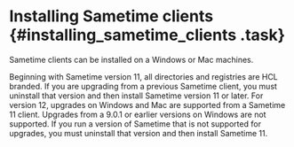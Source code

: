 # Installing Sametime clients {#installing_sametime_clients .task}

Sametime clients can be installed on a Windows or Mac machines.

Beginning with Sametime version 11, all directories and registries are HCL branded. If you are upgrading from a previous Sametime client, you must uninstall that version and then install Sametime version 11 or later. For version 12, upgrades on Windows and Mac are supported from a Sametime 11 client. Upgrades from a 9.0.1 or earlier versions on Windows are not supported. If you run a version of Sametime that is not supported for upgrades, you must uninstall that version and then install Sametime 11.

